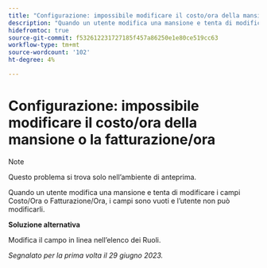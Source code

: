 ```yaml
---
title: "Configurazione: impossibile modificare il costo/ora della mansione o la fatturazione/ora"
description: "Quando un utente modifica una mansione e tenta di modificare i campi Costo/Ora o Fatturazione/Ora, i campi sono vuoti e l’utente non può modificarli."
hidefromtoc: true
source-git-commit: f532612231727185f457a86250e1e80ce519cc63
workflow-type: tm+mt
source-wordcount: '102'
ht-degree: 4%

---
```



# Configurazione: impossibile modificare il costo/ora della mansione o la fatturazione/ora

>[!NOTE]
>
>Questo problema si trova solo nell’ambiente di anteprima.

Quando un utente modifica una mansione e tenta di modificare i campi Costo/Ora o Fatturazione/Ora, i campi sono vuoti e l’utente non può modificarli.

**Soluzione alternativa**

Modifica il campo in linea nell’elenco dei Ruoli.

_Segnalato per la prima volta il 29 giugno 2023._

